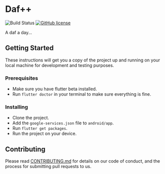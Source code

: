 # Daf++

![Build Status](https://github.com/capslock-bmdc/daf_plus_plus/workflows/Continuous%20Integration/badge.svg)
[![GitHub license](https://img.shields.io/github/license/capslock-bmdc/daf_plus_plus)](https://github.com/capslock-bmdc/daf_plus_plus/blob/develop/LICENSE)

A daf a day...

## Getting Started

These instructions will get you a copy of the project up and running on your local machine for development and testing purposes.

### Prerequisites

* Make sure you have flutter beta installed.
* Run `flutter doctor` in your terminal to make sure everything is fine.

### Installing

* Clone the project.
* Add the `google-services.json` file to `android/app`.
* Run `flutter get packages`.
* Run the project on your device.

## Contributing

Please read [CONTRIBUTING.md](CONTRIBUTING.md) for details on our code of conduct, and the process for submitting pull requests to us.
